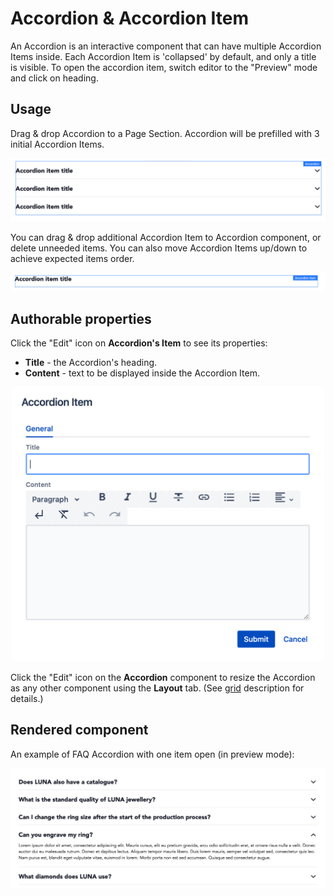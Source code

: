 # Accordion & Accordion Item

An Accordion is an interactive component that can have multiple Accordion Items inside. Each Accordion Item is 'collapsed' by default, and only a title is visible. To open the accordion item, switch editor to the "Preview" mode and click on heading.

## Usage

Drag & drop Accordion to a Page Section. Accordion will be prefilled with 3 initial Accordion Items. 

<p align="center" width="100%">
    <img class="image--with-border" src="./accordion.jpg" alt="Accordion">
</p>

You can drag & drop additional Accordion Item to Accordion component, or delete unneeded items. You can also move Accordion Items up/down to achieve expected items order.

<p align="center" width="100%">
    <img class="image--with-border" src="./accordion-item.jpg" alt="Accordion Item">
</p>


## Authorable properties
Click the "Edit" icon on **Accordion's Item** to see its properties:

- **Title** - the Accordion's heading.
- **Content** - text to be displayed inside the Accordion Item.

<p align="center" width="100%">
    <img class="image--with-border" src="./dialog-accordion-item.jpg" alt="Accordion Item" width="500px">
</p>


Click the "Edit" icon on the **Accordion** component to resize the Accordion as any other component using the **Layout** tab. (See [grid](../grid) description for details.)

## Rendered component
An example of FAQ Accordion with one item open (in preview mode):

<p align="center" width="100%">
    <img class="image--with-border" src="./12-col-acc.jpg" alt="Accordion: 12 cols example">
</p>

